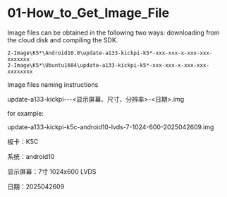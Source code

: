 # 01-How_to_Get_Image_File

Image files can be obtained in the following two ways: downloading from the cloud disk and compiling the SDK.

```
2-Image\K5*\Android10.0\update-a133-kickpi-k5*-xxx-xxx-x-xxx-xxx-xxxxxxx
2-Image\K5*\Ubuntu1604\update-a133-kickpi-k5*-xxx-xxx-x-xxx-xxx-xxxxxxxx
```

Image files naming instructions

update-a133-kickpi-<board>-<system>-<显示屏幕、尺寸、分辨率>-<日期>.img

for example:

update-a133-kickpi-k5c-android10-lvds-7-1024-600-2025042609.img

板卡：K5C

系统：android10

显示屏幕：7寸 1024x600 LVDS

日期：2025042609

